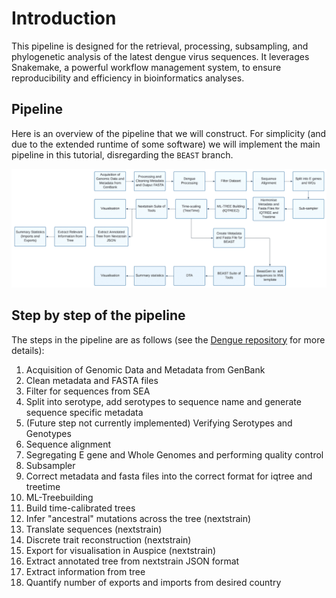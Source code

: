 # Introduction

This pipeline is designed for the retrieval, processing, subsampling, and phylogenetic analysis of the latest dengue virus sequences. It leverages Snakemake, a powerful workflow management system, to ensure reproducibility and efficiency in bioinformatics analyses.

## Pipeline

Here is an overview of the pipeline that we will construct. For simplicity (and due to the extended runtime of some software) we will implement the main pipeline in this tutorial, disregarding the `BEAST` branch.

![Dengue pipeline overview](images/dengue_pipeline.png)

## Step by step of the pipeline

The steps in the pipeline are as follows (see the [Dengue repository](https://github.com/rhysinward/dengue_pipeline) for more details):

1. Acquisition of Genomic Data and Metadata from GenBank
2. Clean metadata and FASTA files
3. Filter for sequences from SEA
4. Split into serotype, add serotypes to sequence name and generate sequence specific metadata
5. (Future step not currently implemented) Verifying Serotypes and Genotypes
6. Sequence alignment
7. Segregating E gene and Whole Genomes and performing quality control
8. Subsampler
9. Correct metadata and fasta files into the correct format for iqtree and treetime
10. ML-Treebuilding
11. Build time-calibrated trees
12. Infer "ancestral" mutations across the tree (nextstrain)
13. Translate sequences (nextstrain)
14. Discrete trait reconstruction (nextstrain)
15. Export for visualisation in Auspice (nextstrain)
16. Extract annotated tree from nextstrain JSON format
17. Extract information from tree
18. Quantify number of exports and imports from desired country
